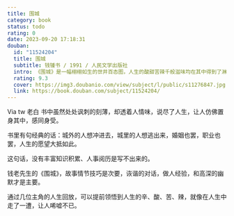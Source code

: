 ```yaml
---
title: 围城
category: book
status: todo
rating: 0
date: 2023-09-20 17:18:31
douban:
  id: "11524204"
  title: 围城
  subtitle: 钱锺书 / 1991 / 人民文学出版社
  intro: 《围城》是一幅栩栩如生的世井百态图，人生的酸甜苦辣千般滋味均在其中得到了淋漓尽致的体现。钱钟书先生将自己的语言天才并入极其渊博的知识，再添加上一些讽刺主义的幽默调料，以一书而定江山。《围城》显示给我们一个真正的聪明人是怎样看人生，又怎样用所有作家都必得使用的文字来表述自己的“观”和“感”的。
  rating: 9.3
  cover: https://img3.doubanio.com/view/subject/l/public/s11276847.jpg
  link: https://book.douban.com/subject/11524204/
---
```


Via tw 老白 书中虽然处处讽刺的刻薄，却透着人情味，说尽了人生，让人仿佛置身其中，感同身受。

书里有句经典的话：城外的人想冲进去，城里的人想逃出来，婚姻也罢，职业也罢，人生的愿望大抵如此。

这句话，没有丰富知识积累、人事阅历是写不出来的。

钱老先生的《围城》，故事情节技巧是次要，诙谐的对话，做人经验，和高深的幽默才是主要。

通过几位主角的人生回放，可以提前领悟到人生的辛、酸、苦、辣，就像在人生中走了一遭，让人唏嘘不已。